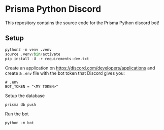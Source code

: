 # Prisma Python Discord

This repository contains the source code for the Prisma Python discord bot!

## Setup

```py
python3 -m venv .venv
source .venv/bin/activate
pip install -U -r requirements-dev.txt
```

Create an application on https://discord.com/developers/applications and create a `.env` file with the bot token that Discord gives you:

```
# .env
BOT_TOKEN = "<MY TOKEN>"
```

Setup the database

```
prisma db push
```

Run the bot

```
python -m bot
```
